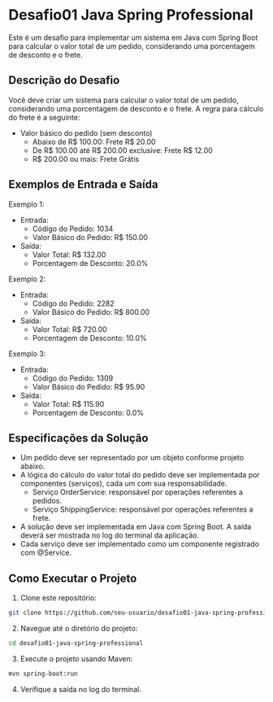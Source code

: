 # Desafio01 Java Spring Professional

Este é um desafio para implementar um sistema em Java com Spring Boot para calcular o valor total de um pedido, considerando uma porcentagem de desconto e o frete.

## Descrição do Desafio

Você deve criar um sistema para calcular o valor total de um pedido, considerando uma porcentagem de desconto e o frete. A regra para cálculo do frete é a seguinte:

- Valor básico do pedido (sem desconto)
  - Abaixo de R$ 100.00: Frete R$ 20.00
  - De R$ 100.00 até R$ 200.00 exclusive: Frete R$ 12.00
  - R$ 200.00 ou mais: Frete Grátis

## Exemplos de Entrada e Saída

Exemplo 1:
- Entrada:
  - Código do Pedido: 1034
  - Valor Básico do Pedido: R$ 150.00
- Saída:
  - Valor Total: R$ 132.00
  - Porcentagem de Desconto: 20.0%

Exemplo 2:
- Entrada:
  - Código do Pedido: 2282
  - Valor Básico do Pedido: R$ 800.00
- Saída:
  - Valor Total: R$ 720.00
  - Porcentagem de Desconto: 10.0%

Exemplo 3:
- Entrada:
  - Código do Pedido: 1309
  - Valor Básico do Pedido: R$ 95.90
- Saída:
  - Valor Total: R$ 115.90
  - Porcentagem de Desconto: 0.0%

## Especificações da Solução

- Um pedido deve ser representado por um objeto conforme projeto abaixo.
- A lógica do cálculo do valor total do pedido deve ser implementada por componentes (serviços), cada um com sua responsabilidade.
  - Serviço OrderService: responsável por operações referentes a pedidos.
  - Serviço ShippingService: responsável por operações referentes a frete.
- A solução deve ser implementada em Java com Spring Boot. A saída deverá ser mostrada no log do terminal da aplicação.
- Cada serviço deve ser implementado como um componente registrado com @Service.

## Como Executar o Projeto

1. Clone este repositório:

```bash
git clone https://github.com/seu-usuario/desafio01-java-spring-professional.git
```

2. Navegue até o diretório do projeto:
```bash
cd desafio01-java-spring-professional
```
3. Execute o projeto usando Maven:
```bash
mvn spring-boot:run
```
4. Verifique a saída no log do terminal.

